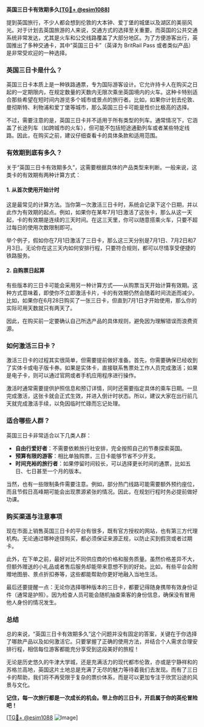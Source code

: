 **英国三日卡有效期多久[[TG💪+ @esim1088](https://t.me/s/esim1088)]**

提到英国旅行，不少人都会想到伦敦的大本钟、爱丁堡的城堡以及湖区的美丽风光。对于计划去英国旅游的人来说，交通方式的选择至关重要。而英国的公共交通系统非常发达，尤其是火车和公交线路覆盖了大部分地区。为了方便游客出行，英国推出了多种交通卡，其中“英国三日卡”（英译为 BritRail Pass 或者类似产品）是非常受欢迎的一种选择。

### 英国三日卡是什么？

英国三日卡本质上是一种铁路通票，专为国际游客设计。它允许持卡人在购买之日起的一定期限内，在规定数量的天数内无限次乘坐英国境内的火车。这种卡特别适合那些希望在短时间内游览多个城市或景点的旅行者。比如，如果你计划去伦敦、曼彻斯特、利物浦和爱丁堡等城市，那么英国三日卡可能是性价比极高的选择。

不过，需要注意的是，英国三日卡并不适用于所有类型的列车。通常情况下，它涵盖了长途列车（如跨城市的火车），但可能不包括短途通勤列车或者某些特定线路。因此，在购买之前，建议仔细查看卡的具体条款和适用范围。

### 有效期到底有多久？

关于“英国三日卡有效期多久”，这需要根据具体的产品类型来判断。一般来说，这类卡的有效期有两种计算方式：

#### 1. **从首次使用开始计时**
这是最常见的计算方法。当你第一次激活三日卡时，系统会记录下这个日期，并以此作为有效期的起点。例如，如果你在某年7月1日激活了这张卡，那么从这一天起，卡的有效期是连续的三天时间。在这三天里，你可以随意搭乘火车，只要不超过每日的使用次数限制即可。

举个例子，假如你在7月1日激活了三日卡，那么这三天分别是7月1日、7月2日和7月3日。无论你在这三天内如何安排行程，只要符合规则，都可以尽情享受便捷的铁路服务。

#### 2. **自购票日起算**
有些版本的三日卡可能会采用另一种计算方式——从购票当天开始计算有效期。这种方式意味着，即使你不立即激活卡片，卡的有效期仍然会随着时间流逝而减少。比如，如果你在6月28日购买了一张三日卡，但直到7月1日才开始使用，那么你的实际可用天数就只有两天了。

因此，在购买前一定要确认自己所选产品的具体规则，避免因为理解错误而浪费资源。

### 如何激活三日卡？

激活三日卡的过程其实很简单，但需要提前做好准备。首先，你需要确保已经收到了实体卡或电子版卡券。如果是实体卡，直接联系售票处工作人员完成激活；如果是电子卡，则可以通过官网或者手机应用程序进行操作。

激活时通常需要提供护照信息和预订详情，同时还需要指定具体的乘车日期。一旦完成激活，这张卡就会正式生效，并进入倒计时状态。所以，建议大家在出行前几天就完成激活手续，以免因临时忙碌而忘记处理。

### 适合哪些人群？

英国三日卡非常适合以下几类人群：

- **自由行爱好者**：不需要依赖旅行社安排，完全按照自己的节奏探索英国。
- **预算有限的游客**：相比单独购票，三日卡能够节省不少开支。
- **时间充裕的旅行者**：如果停留时间较长，可以选择更长时间的通票，比如五日、七日甚至一个月的版本。

当然，也有一些限制条件需要注意。例如，部分热门线路可能需要额外预约座位，而且节假日高峰期可能会出现票源紧张的情况。因此，在规划行程时务必提前做好功课。

### 购买渠道与注意事项

现在市面上销售英国三日卡的平台有很多，既有官方授权的网站，也有第三方代理机构。无论通过哪种途径购买，都必须保证来源正规，以防止买到假货或者过期卡。

此外，在下单之前，最好对比不同供应商的价格和服务质量。虽然价格差异不大，但额外赠送的小礼品或者售后服务却能带来意想不到的好处。比如，有些平台会附赠地图册、景点折扣券等，这些都能帮助你更好地融入当地生活。

最后还要提醒一点：无论你选择哪种版本的三日卡，都要记得随身携带有效身份证件（通常是护照）。因为检查人员可能会随机抽查乘客的身份信息，确保没有冒用他人身份的情况发生。

### 总结

总的来说，“英国三日卡有效期多久”这个问题并没有固定的答案，关键在于你选择了哪款产品以及如何激活它。只要掌握了正确的使用方法，并结合个人需求合理安排行程，相信每位游客都能充分享受到这段美好的旅程！

无论是历史悠久的牛津大学城，还是充满活力的现代都市伦敦，亦或是宁静祥和的苏格兰高地，英国这片土地总是充满了无尽的魅力等待着我们去发现。而有了三日卡的帮助，我们将不再受限于复杂的票价体系，而是可以更加专注于欣赏沿途的风景与文化。

**记住，每一次旅行都是一次成长的机会。带上你的三日卡，开启属于你的英伦冒险吧！**

[[TG💪+ @esim1088](https://t.me/s/esim1088) ![Image](https://i.postimg.cc/4NQfJmqS/Snipaste-2025-05-13-00-14-12.png)]